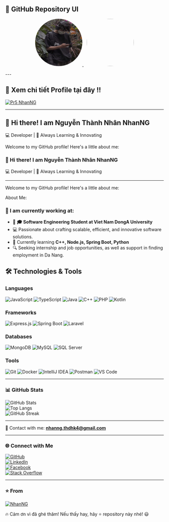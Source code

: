 ## 📸 GitHub Repository UI  
<p align="center">
  <a href="https://github.com/AnhBoHelloTeam/NhanNGpro5">
    <img src="https://github.com/AnhBoHelloTeam/NhanNGpro5/blob/main/lumcay.jpg?raw=true" width="150" height="150" style="border-radius: 50%;">
    <img src="https://raw.githubusercontent.com/AnhBoHelloTeam/NhanNGpro5/main/image2.png" width="150" height="150" style="border-radius: 50%; margin-left: 10px;">
  </a>
</p>
---

## 🔗 Xem chi tiết Profile tại đây !!
[![Pr5 NhanNG](https://img.shields.io/badge/Xem%20Chi%20Tiết-0078D4?style=for-the-badge&logo=microsoft-edge&logoColor=white)](https://anhbohelloteam.github.io/NhanNGpro5/)

---

## 👋 Hi there! I am Nguyễn Thành Nhân __NhanNG__
💻 Developer | 🚀  Always Learning & Innovating

Welcome to my GitHub profile! Here's a little about me:


### 👋 Hi there! I am Nguyễn Thành Nhân __NhanNG__
💻 Developer | 🚀  Always Learning & Innovating

---
Welcome to my GitHub profile! Here's a little about me:

About Me:
### 🔭 I am currently working at:  
- 🏩 **🎓 Software Engineering Student at Viet Nam DongA University**
- 💻 Passionate about crafting scalable, efficient, and innovative software solutions.
- 🌱 Currently learning **C++, Node.js, Spring Boot, Python**  
- 🔍 Seeking internship and job opportunities, as well as support in finding employment in Da Nang. 

## 🛠 Technologies & Tools

### Languages
![JavaScript](https://img.shields.io/badge/JavaScript-F7DF1E?style=for-the-badge&logo=javascript&logoColor=black)
![TypeScript](https://img.shields.io/badge/TypeScript-3178C6?style=for-the-badge&logo=typescript&logoColor=white)
![Java](https://img.shields.io/badge/Java-007396?style=for-the-badge&logo=java&logoColor=white)
![C++](https://img.shields.io/badge/C++-00599C?style=for-the-badge&logo=cplusplus&logoColor=white)
![PHP](https://img.shields.io/badge/PHP-777BB4?style=for-the-badge&logo=php&logoColor=white)
![Kotlin](https://img.shields.io/badge/Kotlin-0095D5?style=for-the-badge&logo=kotlin&logoColor=white)

### Frameworks
![Express.js](https://img.shields.io/badge/Express.js-000000?style=for-the-badge&logo=express&logoColor=white)
![Spring Boot](https://img.shields.io/badge/Spring%20Boot-6DB33F?style=for-the-badge&logo=spring&logoColor=white)
![Laravel](https://img.shields.io/badge/Laravel-FF2D20?style=for-the-badge&logo=laravel&logoColor=white)

### Databases
![MongoDB](https://img.shields.io/badge/MongoDB-47A248?style=for-the-badge&logo=mongodb&logoColor=white)
![MySQL](https://img.shields.io/badge/MySQL-4479A1?style=for-the-badge&logo=mysql&logoColor=white)
![SQL Server](https://img.shields.io/badge/SQL%20Server-CC2927?style=for-the-badge&logo=microsoft-sql-server&logoColor=white)

### Tools
![Git](https://img.shields.io/badge/Git-F05032?style=for-the-badge&logo=git&logoColor=white)
![Docker](https://img.shields.io/badge/Docker-2496ED?style=for-the-badge&logo=docker&logoColor=white)
![IntelliJ IDEA](https://img.shields.io/badge/IntelliJ%20IDEA-000000?style=for-the-badge&logo=intellij-idea&logoColor=white)
![Postman](https://img.shields.io/badge/Postman-FF6C37?style=for-the-badge&logo=postman&logoColor=white)
![VS Code](https://img.shields.io/badge/VS%20Code-007ACC?style=for-the-badge&logo=visual-studio-code&logoColor=white)

---

### 📊 GitHub Stats  
![GitHub Stats](https://github-readme-stats.vercel.app/api?username=AnhBoHelloTeam&show_icons=true&theme=radical)  
![Top Langs](https://github-readme-stats.vercel.app/api/top-langs/?username=AnhBoHelloTeam&layout=compact&theme=radical)   
![GitHub Streak](https://github-readme-streak-stats.herokuapp.com/?user=AnhBoHelloTeam&theme=dark)  

---

📧 Contact with me: **[nhanng.thdhk4@gmail.com](mailto:nhanng.thdhk4@gmail.com)**  

---

### 🌐 Connect with Me
[![GitHub](https://img.shields.io/badge/GitHub-000?style=for-the-badge&logo=github)](https://github.com/AnhBoHelloTeam)  
[![LinkedIn](https://img.shields.io/badge/LinkedIn-0077B5?style=for-the-badge&logo=linkedin)](https://www.linkedin.com/in/nh%C3%A2n-nguy%E1%BB%85n-979675355/)  
[![Facebook](https://img.shields.io/badge/Facebook-1877F2?style=for-the-badge&logo=facebook)](https://www.facebook.com/NhanNG2125)  
[![Stack Overflow](https://img.shields.io/badge/Stack%20Overflow-F58025?style=for-the-badge&logo=stackoverflow)](https://stackoverflow.com/users/29963055/nh%c3%a2n-nguy%e1%bb%85n)  

---

### ⭐️ From  
[![NhanNG](https://img.shields.io/badge/Ko--fi-BF005C?style=for-the-badge&logo=kofi)](https://github.com/AnhBoHelloTeam)  

🔥 Cảm ơn vì đã ghé thăm! Nếu thấy hay, hãy ⭐ repository này nhé! 😃
